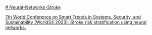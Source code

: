 [# Neural-Networks-Stroke](https://campuspress.yale.edu/shrikantpawar/files/2023/08/Smart-trends-in-systems-certificate.pdf)

[7th World Conference on Smart Trends in Systems, Security, and Sustainability (WorldS4 2023), Stroke risk stratification using neural networks.](https://worlds4.co.uk/agenda.html)


